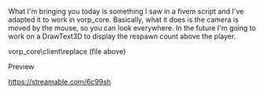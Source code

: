 What I'm bringing you today is something I saw in a fivem script and I've adapted it to work in vorp_core. Basically, what it does is the camera is moved by the mouse, so you can look everywhere. In the future I'm going to work on a DrawText3D to display the respawn count above the player.

vorp_core\client\replace (file above)

Preview

https://streamable.com/6c99sh
